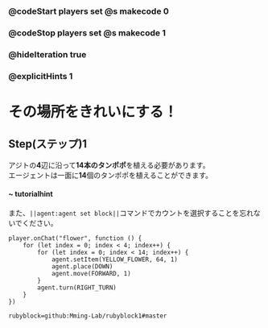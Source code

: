 ### @codeStart players set @s makecode 0
### @codeStop players set @s makecode 1

### @hideIteration true
### @explicitHints 1


# その場所をきれいにする！

## Step(ステップ)1
アジトの**4**辺に沿って**14本のタンポポ**を植える必要があります。</br>
エージェントは一面に**14**個のタンポポを植えることができます。</br>

#### ~ tutorialhint 
また、``||agent:agent set block||``コマンドでカウントを選択することを忘れないでください。


```ghost
player.onChat("flower", function () {
    for (let index = 0; index < 4; index++) {
        for (let index = 0; index < 14; index++) {
            agent.setItem(YELLOW_FLOWER, 64, 1)
            agent.place(DOWN)
            agent.move(FORWARD, 1)
        }
        agent.turn(RIGHT_TURN)
    }
})

``` 
```package
rubyblock=github:Mming-Lab/rubyblock1#master
```

